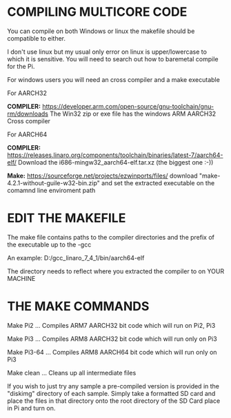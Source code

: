 # COMPILING MULTICORE CODE

You can compile on both Windows or linux the makefile should be compatible to either.
>
I don't use linux but my usual only error on linux is upper/lowercase to which it is sensitive. You will need to search out how to baremetal compile for the Pi.

For windows users you will need an cross compiler and a make executable
>
For AARCH32
>
<b>COMPILER:</b> https://developer.arm.com/open-source/gnu-toolchain/gnu-rm/downloads
The Win32 zip or exe file has the windows ARM AARCH32 Cross compiler
>
For AARCH64
>
<b>COMPILER:</b> https://releases.linaro.org/components/toolchain/binaries/latest-7/aarch64-elf/
Download the i686-mingw32_aarch64-elf.tar.xz (the biggest one :-))
>
<b>Make:</b> https://sourceforge.net/projects/ezwinports/files/
download "make-4.2.1-without-guile-w32-bin.zip" and set the extracted executable on the comamnd line enviroment path
>
# EDIT THE MAKEFILE
>
The make file contains paths to the compiler directories and the prefix of the executable up to the -gcc
>
An example: D:/gcc_linaro_7_4_1/bin/aarch64-elf
>
The directory needs to reflect where you extracted the compiler to on YOUR MACHINE
>
# THE MAKE COMMANDS
>
Make Pi2  ... Compiles ARM7 AARCH32 bit code which will run on Pi2, Pi3
>
Make Pi3  ... Compiles ARM8 AARCH32 bit code which will run only on Pi3
>
Make Pi3-64  ... Compiles ARM8 AARCH64 bit code which will run only on Pi3
>
Make clean ... Cleans up all intermediate files
>
If you wish to just try any sample a pre-compiled version is provided in the "diskimg" directory of each sample. Simply take a formatted SD card and place the files in that directory onto the root directory of the SD Card place in Pi and turn on. 
